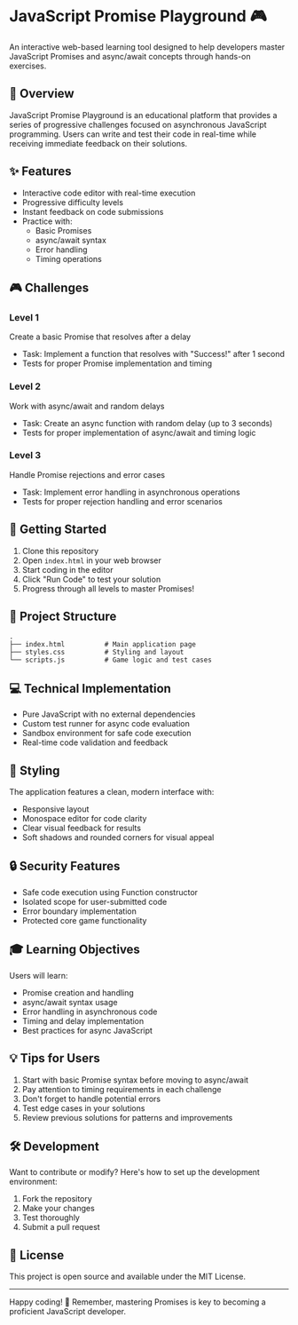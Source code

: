 # JavaScript Promise Playground 🎮

An interactive web-based learning tool designed to help developers master JavaScript Promises and async/await concepts through hands-on exercises.

## 🎯 Overview

JavaScript Promise Playground is an educational platform that provides a series of progressive challenges focused on asynchronous JavaScript programming. Users can write and test their code in real-time while receiving immediate feedback on their solutions.

## ✨ Features

- Interactive code editor with real-time execution
- Progressive difficulty levels
- Instant feedback on code submissions
- Practice with:
  - Basic Promises
  - async/await syntax
  - Error handling
  - Timing operations

## 🎮 Challenges

### Level 1
Create a basic Promise that resolves after a delay
- Task: Implement a function that resolves with "Success!" after 1 second
- Tests for proper Promise implementation and timing

### Level 2
Work with async/await and random delays
- Task: Create an async function with random delay (up to 3 seconds)
- Tests for proper implementation of async/await and timing logic

### Level 3
Handle Promise rejections and error cases
- Task: Implement error handling in asynchronous operations
- Tests for proper rejection handling and error scenarios

## 🚀 Getting Started

1. Clone this repository
2. Open `index.html` in your web browser
3. Start coding in the editor
4. Click "Run Code" to test your solution
5. Progress through all levels to master Promises!

## 📁 Project Structure

```
.
├── index.html          # Main application page
├── styles.css          # Styling and layout
└── scripts.js          # Game logic and test cases
```

## 💻 Technical Implementation

- Pure JavaScript with no external dependencies
- Custom test runner for async code evaluation
- Sandbox environment for safe code execution
- Real-time code validation and feedback

## 🎨 Styling

The application features a clean, modern interface with:
- Responsive layout
- Monospace editor for code clarity
- Clear visual feedback for results
- Soft shadows and rounded corners for visual appeal

## 🔒 Security Features

- Safe code execution using Function constructor
- Isolated scope for user-submitted code
- Error boundary implementation
- Protected core game functionality

## 🎓 Learning Objectives

Users will learn:
- Promise creation and handling
- async/await syntax usage
- Error handling in asynchronous code
- Timing and delay implementation
- Best practices for async JavaScript

## 💡 Tips for Users

1. Start with basic Promise syntax before moving to async/await
2. Pay attention to timing requirements in each challenge
3. Don't forget to handle potential errors
4. Test edge cases in your solutions
5. Review previous solutions for patterns and improvements

## 🛠️ Development

Want to contribute or modify? Here's how to set up the development environment:

1. Fork the repository
2. Make your changes
3. Test thoroughly
4. Submit a pull request

## 📝 License

This project is open source and available under the MIT License.

---

Happy coding! 🚀 Remember, mastering Promises is key to becoming a proficient JavaScript developer.
